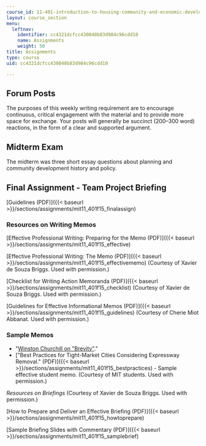 ```yaml
---
course_id: 11-401-introduction-to-housing-community-and-economic-development-fall-2015
layout: course_section
menu:
  leftnav:
    identifier: cc4321dcfcc430040b83d984c96cdd10
    name: Assignments
    weight: 50
title: Assignments
type: course
uid: cc4321dcfcc430040b83d984c96cdd10

---
```


Forum Posts
-----------

The purposes of this weekly writing requirement are to encourage continuous, critical engagement with the material and to provide more space for exchange. Your posts will generally be succinct (200–300 word) reactions, in the form of a clear and supported argument.

Midterm Exam
------------

The midterm was three short essay questions about planning and community development history and policy.

Final Assignment - Team Project Briefing
----------------------------------------

[Guidelines (PDF)]({{< baseurl >}}/sections/assignments/mit11_401f15_finalassign)

### Resources on Writing Memos

[Effective Professional Writing: Preparing for the Memo (PDF)]({{< baseurl >}}/sections/assignments/mit11_401f15_effective)

[Effective Professional Writing: The Memo (PDF)]({{< baseurl >}}/sections/assignments/mit11_401f15_effectivememo) (Courtesy of Xavier de Souza Briggs. Used with permission.)

[Checklist for Writing Action Memoranda (PDF)]({{< baseurl >}}/sections/assignments/mit11_401f15_checklist) (Courtesy of Xavier de Souza Briggs. Used with permission.)

[Guidelines for Effective Informational Memos (PDF)]({{< baseurl >}}/sections/assignments/mit11_401f15_guidelines) (Courtesy of Cherie Miot Abbanat. Used with permission.)

### Sample Memos

*   "[Winston Churchill on "Brevity"](http://www.leadingvisually.com/2012/11/churchill-on-brevity.html)."
*   ["Best Practices for Tight-Market Cities Considering Expressway Removal." (PDF)]({{< baseurl >}}/sections/assignments/mit11_401f15_bestpractices) - Sample effective student memo. (Courtesy of MIT students. Used with permission.)

_Resources on Briefings_ (Courtesy of Xavier de Souza Briggs. Used with permission.)

[How to Prepare and Deliver an Effective Briefing (PDF)]({{< baseurl >}}/sections/assignments/mit11_401f15_howtoprepare)

[Sample Briefing Slides with Commentary (PDF)]({{< baseurl >}}/sections/assignments/mit11_401f15_samplebrief)